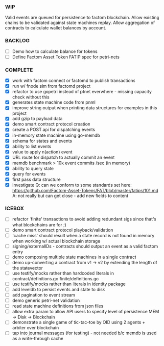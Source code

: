 ### WIP

Valid events are queued for persistence to factom blockchain.
Allow existing chains to be validated against state machines replay.
Allow aggregation of contracts to calculate wallet balances by account.

### BACKLOG

- [ ] Demo how to calculate balance for tokens
- [ ] Define Factom Asset Token FATIP spec for petri-nets

### COMPLETE
 
- [x] work with factom connect or factomd to publish transactions
- [x] run w/ fnode sim from factomd project
- [x] refactor to use gopetri instead of ptnet everwhere - missing capacity check without this
- [x] generates state machine code from pnml
- [x] improve string output when printing data structures for examples in this project
- [x] add gzip to payload data
- [x] demo smart contract protocol creation
- [x] create a POST api for dispatching events
- [x] in-memory state machine using go-memdb
- [x] schema for states and events
- [x] ability to list events 
- [x] value to apply n(action) event
- [x] URL route for dispatch to actually commit an event
- [x] memdb benchmark > 10k event commits /sec (in memory)
- [x] ability to query state
- [x] query for events
- [x] first pass data structure
- [x] investigate Q: can we conform to some standards set here: https://github.com/Factom-Asset-Tokens/FAT/blob/master/fatips/101.md
      A: not really but can get close - add new fields to content

### ICEBOX

- [ ] refactor 'finite' transactions to avoid adding redundant sigs since that's what blockchains are for ;)
- [ ] demo smart contract protocol playback/validation
- [ ] 'cache miss' should result when a state record is not found in memory when working w/ actual blockchain storage
- [ ] signing/externalIDs - contracts should output an event as a valid factom entry
- [ ] demo composing multiple state machines in a single contract
- [ ] demo up-converting a contract from v1 -> v2 by extending the length of the statevector
- [ ] use testify/mocks rather than hardcoded literals in contract/definitions.go  finite/definitions.go
- [ ] use testify/mocks rather than literals in identity package 
- [ ] add leveldb to persist events and state to disk
- [ ] add pagination to event stream
- [ ] demo generic petri-net validation
- [ ] read state machine definitions from json files
- [ ] allow extra param to allow API users to specify level of persistence MEM -> Disk -> Blockchain
- [ ] demonstrate a single game of tic-tac-toe by OID using 2 agents + arbiter over blockchain
- [ ] tap into journal messages (for testing) - not needed b/c memdb is used as a write-through cache
